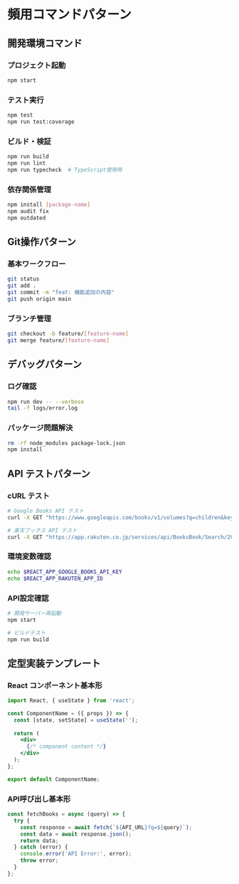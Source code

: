 # 頻用コマンドパターン

## 開発環境コマンド

### プロジェクト起動
```bash
npm start
```

### テスト実行
```bash
npm test
npm run test:coverage
```

### ビルド・検証
```bash
npm run build
npm run lint
npm run typecheck  # TypeScript使用時
```

### 依存関係管理
```bash
npm install [package-name]
npm audit fix
npm outdated
```

## Git操作パターン

### 基本ワークフロー
```bash
git status
git add .
git commit -m "feat: 機能追加の内容"
git push origin main
```

### ブランチ管理
```bash
git checkout -b feature/[feature-name]
git merge feature/[feature-name]
```

## デバッグパターン

### ログ確認
```bash
npm run dev -- --verbose
tail -f logs/error.log
```

### パッケージ問題解決
```bash
rm -rf node_modules package-lock.json
npm install
```

## API テストパターン

### cURL テスト
```bash
# Google Books API テスト
curl -X GET "https://www.googleapis.com/books/v1/volumes?q=children&key=YOUR_API_KEY"

# 楽天ブックス API テスト
curl -X GET "https://app.rakuten.co.jp/services/api/BooksBook/Search/20170404?format=json&keyword=児童文学&applicationId=YOUR_APP_ID"
```

### 環境変数確認
```bash
echo $REACT_APP_GOOGLE_BOOKS_API_KEY
echo $REACT_APP_RAKUTEN_APP_ID
```

### API設定確認
```bash
# 開発サーバー再起動
npm start

# ビルドテスト
npm run build
```

## 定型実装テンプレート

### React コンポーネント基本形
```jsx
import React, { useState } from 'react';

const ComponentName = ({ props }) => {
  const [state, setState] = useState('');
  
  return (
    <div>
      {/* component content */}
    </div>
  );
};

export default ComponentName;
```

### API呼び出し基本形
```javascript
const fetchBooks = async (query) => {
  try {
    const response = await fetch(`${API_URL}?q=${query}`);
    const data = await response.json();
    return data;
  } catch (error) {
    console.error('API Error:', error);
    throw error;
  }
};
```